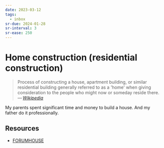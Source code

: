 ```yaml
---
date: 2023-03-12
tags:
  - inbox
sr-due: 2024-01-28
sr-interval: 3
sr-ease: 250
---
```


# Home construction (residential construction)

> Process of constructing a house, apartment building, or similar residential
> building generally referred to as a 'home' when giving consideration to the
> people who might now or someday reside there.\
> — <cite>[Wikipedia](https://en.wikipedia.org/wiki/Home_construction)</cite>

My parents spent significant time and money to build a house. And my father do
it professionally.

## Resources

- [FORUMHOUSE](https://www.forumhouse.ru/)
